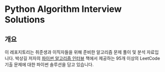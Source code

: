# Python Algorithm Interview Solutions
## 개요
이 레포지토리는 취준생과 이직자들을 위해 준비한 알고리즘 문제 풀이 및 분석 자료입니다. 박상길 저자의 [파이썬 알고리즘 인터뷰](https://www.yes24.com/Product/Goods/91084402) 책에서 제공하는 95개 이상의 LeetCode 기출 문제에 대한 파이썬 솔루션을 담고 있습니다.